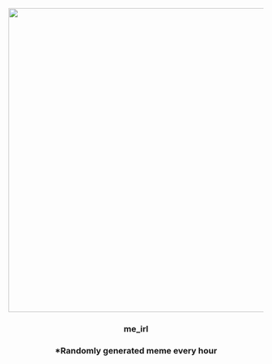<p align="center">
        <img src="https://i.redd.it/9vgowbre5a991.gif" width="600" height="600">
        </p>
        <h3 align="center">me_irl</h3>
        <h3 align="center">*Randomly generated meme every hour</h3>
    